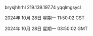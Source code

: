 brysjhhrhl 219.139.197.74 yqqlmgsycl

2024年 10月 28日 星期一 11:50:02 CST

2024年 10月 28日 星期一 03:50:02 GMT
